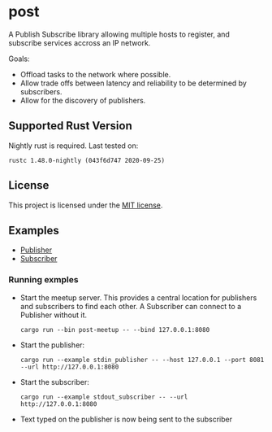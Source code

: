 # post

A Publish Subscribe library allowing multiple hosts to register, and subscribe services accross an IP network.

Goals:

* Offload tasks to the network where possible.
* Allow trade offs between latency and reliability to be determined by subscribers.
* Allow for the discovery of publishers.

## Supported Rust Version

Nightly rust is required. Last tested on:
```
rustc 1.48.0-nightly (043f6d747 2020-09-25)
```

## License

This project is licensed under the [MIT license].

[MIT license]: https://github.com/andrewjj20/post/blob/master/LICENSE

## Examples

 * [Publisher](https://github.com/andrewjj20/post/blob/master/examples/stdin_publisher.rs)
 * [Subscriber](https://github.com/andrewjj20/post/blob/master/examples/stdout_subscriber.rs)

### Running exmples
 * Start the meetup server. This provides a central location for publishers and subscribers to find each other. A Subscriber can connect to a Publisher without it.
   ```
   cargo run --bin post-meetup -- --bind 127.0.0.1:8080
   ```
 * Start the publisher:
   ```
   cargo run --example stdin_publisher -- --host 127.0.0.1 --port 8081 --url http://127.0.0.1:8080
   ```
 * Start the subscriber:
   ```
   cargo run --example stdout_subscriber -- --url http://127.0.0.1:8080
   ```
 * Text typed on the publisher is now being sent to the subscriber
